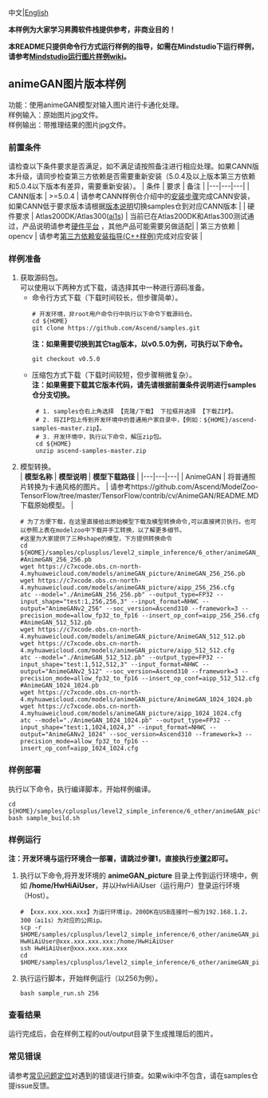 中文|[English](README.md)

**本样例为大家学习昇腾软件栈提供参考，非商业目的！**

**本README只提供命令行方式运行样例的指导，如需在Mindstudio下运行样例，请参考[Mindstudio运行图片样例wiki](https://github.com/Ascend/samples/wikis/Mindstudio%E8%BF%90%E8%A1%8C%E5%9B%BE%E7%89%87%E6%A0%B7%E4%BE%8B?sort_id=3164874)。**

## animeGAN图片版本样例
功能：使用animeGAN模型对输入图片进行卡通化处理。     
样例输入：原始图片jpg文件。      
样例输出：带推理结果的图片jpg文件。    

### 前置条件
请检查以下条件要求是否满足，如不满足请按照备注进行相应处理。如果CANN版本升级，请同步检查第三方依赖是否需要重新安装（5.0.4及以上版本第三方依赖和5.0.4以下版本有差异，需要重新安装）。
| 条件 | 要求 | 备注 |
|---|---|---|
| CANN版本 | >=5.0.4 | 请参考CANN样例仓介绍中的[安装步骤](https://github.com/Ascend/samples#%E5%AE%89%E8%A3%85)完成CANN安装，如果CANN低于要求版本请根据[版本说明](https://github.com/Ascend/samples/blob/master/README_CN.md#%E7%89%88%E6%9C%AC%E8%AF%B4%E6%98%8E)切换samples仓到对应CANN版本 |
| 硬件要求 | Atlas200DK/Atlas300([ai1s](https://support.huaweicloud.com/productdesc-ecs/ecs_01_0047.html#ecs_01_0047__section78423209366))  | 当前已在Atlas200DK和Atlas300测试通过，产品说明请参考[硬件平台](https://ascend.huawei.com/zh/#/hardware/product) ，其他产品可能需要另做适配|
| 第三方依赖 | opencv | 请参考[第三方依赖安装指导(C++样例)](../../../../environment)完成对应安装 |

### 样例准备
1. 获取源码包。     
   可以使用以下两种方式下载，请选择其中一种进行源码准备。   
    - 命令行方式下载（下载时间较长，但步骤简单）。
       ```    
       # 开发环境，非root用户命令行中执行以下命令下载源码仓。    
       cd ${HOME}     
       git clone https://github.com/Ascend/samples.git
       ```
       **注：如果需要切换到其它tag版本，以v0.5.0为例，可执行以下命令。**
       ```
       git checkout v0.5.0
       ```   
    - 压缩包方式下载（下载时间较短，但步骤稍微复杂）。   
       **注：如果需要下载其它版本代码，请先请根据前置条件说明进行samples仓分支切换。**   
       ``` 
        # 1. samples仓右上角选择 【克隆/下载】 下拉框并选择 【下载ZIP】。    
        # 2. 将ZIP包上传到开发环境中的普通用户家目录中，【例如：${HOME}/ascend-samples-master.zip】。     
        # 3. 开发环境中，执行以下命令，解压zip包。     
        cd ${HOME}    
        unzip ascend-samples-master.zip
        ```   
2. 模型转换。  
    |  **模型名称**  |  **模型说明**  |  **模型下载路径**  |
    |---|---|---|
    | AnimeGAN | 将普通照片转换为卡通风格的图片。  |  请参考https://github.com/Ascend/ModelZoo-TensorFlow/tree/master/TensorFlow/contrib/cv/AnimeGAN/README.MD 下载原始模型。 |
    ```
    # 为了方便下载，在这里直接给出原始模型下载及模型转换命令,可以直接拷贝执行。也可以参照上表在modelzoo中下载并手工转换，以了解更多细节。 
    #这里为大家提供了三种shape的模型，下方提供转换命令
    cd ${HOME}/samples/cplusplus/level2_simple_inference/6_other/animeGAN_picture/model    
    #AnimeGAN_256_256.pb
    wget https://c7xcode.obs.cn-north-4.myhuaweicloud.com/models/animeGAN_picture/AnimeGAN_256_256.pb
    wget https://c7xcode.obs.cn-north-4.myhuaweicloud.com/models/animeGAN_picture/aipp_256_256.cfg
    atc --model="./AnimeGAN_256_256.pb" --output_type=FP32 --input_shape="test:1,256,256,3" --input_format=NHWC --output="AnimeGANv2_256" --soc_version=Ascend310 --framework=3 --precision_mode=allow_fp32_to_fp16 --insert_op_conf=aipp_256_256.cfg
    #AnimeGAN_512_512.pb
    wget https://c7xcode.obs.cn-north-4.myhuaweicloud.com/models/animeGAN_picture/AnimeGAN_512_512.pb
    wget https://c7xcode.obs.cn-north-4.myhuaweicloud.com/models/animeGAN_picture/aipp_512_512.cfg
    atc --model="./AnimeGAN_512_512.pb" --output_type=FP32 --input_shape="test:1,512,512,3" --input_format=NHWC --output="AnimeGANv2_512" --soc_version=Ascend310 --framework=3 --precision_mode=allow_fp32_to_fp16 --insert_op_conf=aipp_512_512.cfg
    #AnimeGAN_1024_1024.pb
    wget https://c7xcode.obs.cn-north-4.myhuaweicloud.com/models/animeGAN_picture/AnimeGAN_1024_1024.pb
    wget https://c7xcode.obs.cn-north-4.myhuaweicloud.com/models/animeGAN_picture/aipp_1024_1024.cfg
    atc --model="./AnimeGAN_1024_1024.pb" --output_type=FP32 --input_shape="test:1,1024,1024,3" --input_format=NHWC --output="AnimeGANv2_1024" --soc_version=Ascend310 --framework=3 --precision_mode=allow_fp32_to_fp16 --insert_op_conf=aipp_1024_1024.cfg
    ```

### 样例部署
执行以下命令，执行编译脚本，开始样例编译。   
```
cd ${HOME}/samples/cplusplus/level2_simple_inference/6_other/animeGAN_picture/scripts
bash sample_build.sh
```

### 样例运行
**注：开发环境与运行环境合一部署，请跳过步骤1，直接执行[步骤2](#step_2)即可。**         
1. 执行以下命令,将开发环境的 **animeGAN_picture** 目录上传到运行环境中，例如 **/home/HwHiAiUser**，并以HwHiAiUser（运行用户）登录运行环境（Host）。

   ```
   # 【xxx.xxx.xxx.xxx】为运行环境ip，200DK在USB连接时一般为192.168.1.2，300（ai1s）为对应的公网ip。
   scp -r $HOME/samples/cplusplus/level2_simple_inference/6_other/animeGAN_picture HwHiAiUser@xxx.xxx.xxx.xxx:/home/HwHiAiUser   
   ssh HwHiAiUser@xxx.xxx.xxx.xxx     
   cd $HOME/samples/cplusplus/level2_simple_inference/6_other/animeGAN_picture/scripts
   ```

2. <a name="step_2"></a>执行运行脚本，开始样例运行（以256为例）。

   ```
   bash sample_run.sh 256
   ```

### 查看结果
运行完成后，会在样例工程的out/output目录下生成推理后的图片。

### 常见错误
请参考[常见问题定位](https://github.com/Ascend/samples/wikis/%E5%B8%B8%E8%A7%81%E9%97%AE%E9%A2%98%E5%AE%9A%E4%BD%8D/%E4%BB%8B%E7%BB%8D)对遇到的错误进行排查。如果wiki中不包含，请在samples仓提issue反馈。